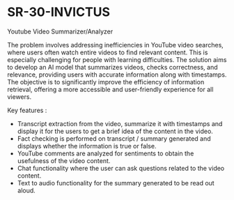 # SR-30-INVICTUS

Youtube Video Summarizer/Analyzer

The problem involves addressing inefficiencies in YouTube video searches, where users often watch entire videos to find relevant content. This is especially challenging for people with learning difficulties. The solution aims to develop an AI model that summarizes videos, checks correctness, and relevance, providing users with accurate information along with timestamps. The objective is to significantly improve the efficiency of information retrieval, offering a more accessible and user-friendly experience for all viewers.

Key features : 
- Transcript extraction from the video, summarize it with timestamps and display it for the users to get a brief idea of the content in the video.
- Fact checking is performed on transcript / summary generated and displays whether the information is true or false.
- YouTube comments are analyzed for sentiments to obtain the usefulness of the video content.
- Chat functionality where the user can ask questions related to the video content.
- Text to audio functionality for the summary generated to be read out aloud.
